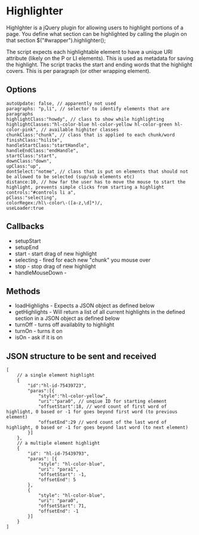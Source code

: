 # Highlighter
Highlghter is a jQuery plugin for allowing users to highlight portions of a page.  You define what section can be highlighted by calling the plugin on that section $("#wrapper").highlighter();

The script expects each highlightable element to have a unique URI attribute (likely on the P or LI elements). This is used as metadata for saving the highlight.  The script tracks the start and ending words that the highlight covers.  This is per paragraph (or other wrapping element).

## Options
```
autoUpdate: false, // apparently not used
paragraphs: "p,li", // selector to identify elements that are paragraphs
highlightClass:"howdy", // class to show while highlighting
highlightClasses:"hl-color-blue hl-color-yellow hl-color-green hl-color-pink", // available highiter classes
chunkClass:"chunk", // class that is applied to each chunk/word
finishClass:"hilite",
handleStartClass:"startHandle",
handleEndClass:"endHandle",
startClass:"start",
downClass:"down",
upClass:"up",
dontSelect:"notme", // class that is put on elements that should not be allowed to be selected (sup/sub elements etc)
distance:10, // how far the user has to move the mouse to start the highlight, prevents simple clicks from starting a highlight
controls:"#controls li a",
pClass:"selecting",
colorRegex:/hl\-color\-([a-z,\d]*)/,
useLoader:true
```

## Callbacks
* setupStart
* setupEnd
* start - start drag of new highlight
* selecting - fired for each new "chunk" you mouse over
* stop - stop drag of new highlight
* handleMouseDown - 

## Methods
* loadHighlighs - Expects a JSON object as defined below
* getHighlights - Will return a list of all current highlights in the defined section in a JSON object as defined below
* turnOff - turns off availablity to highlight
* turnOn - turns it on
* isOn - ask if it is on

## JSON structure to be sent and received
```
[
	// a single element highlight
	{
		"id":"hl-id-75439723",
		"paras":[{
			"style":"hl-color-yellow",
			"uri":"para0", // unqiue ID for starting element
			"offsetStart":18, // word count of first word of highlight, 0 based or -1 for goes beyond first word (to previous element)
			"offsetEnd":29 // word count of the last word of highlight, 0 based or -1 for goes beyond last word (to next element)
		}]
	},
	// a multiple element highlight
	{
		"id": "hl-id-75439793",
		"paras": [{
			"style": "hl-color-blue",
			"uri": "para1",
			"offsetStart": -1,
			"offsetEnd": 5
		},
		{
			"style": "hl-color-blue",
			"uri": "para0",
			"offsetStart": 71,
			"offsetEnd": -1
		}]
	}
]
```
